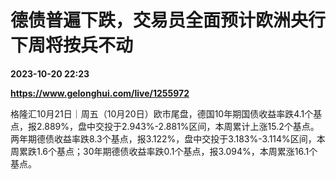 # 德债普遍下跌，交易员全面预计欧洲央行下周将按兵不动

**2023-10-20 22:23**

**https://www.gelonghui.com/live/1255972**

格隆汇10月21日｜周五（10月20日）欧市尾盘，德国10年期国债收益率跌4.1个基点，报2.889%，盘中交投于2.943%-2.881%区间，本周累计上涨15.2个基点。两年期德债收益率跌8.3个基点，报3.122%，盘中交投于3.183%-3.114%区间，本周累跌1.6个基点；30年期德债收益率跌0.1个基点，报3.094%，本周累涨16.1个基点。
